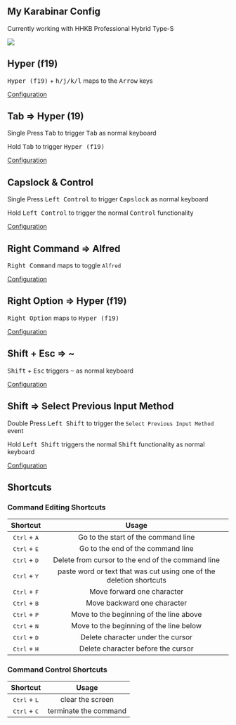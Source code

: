 ## My Karabinar Config

Currently working with HHKB Professional Hybrid Type-S

![](https://github.com/yqlbu/karabinar/blob/master/hhkb.jpg?raw=true)

## Hyper (f19)

<kbd>Hyper (f19)</kbd> + <Kbd>h/j/k/l</Kbd> maps to the <kbd>Arrow</kbd> keys

[Configuration](https://github.com/yqlbu/karabinar/blob/master/assets/complex_modifications/f19.json?ts=2)

## Tab => Hyper (19)

Single Press <kbd>Tab</kbd> to trigger <kbd>Tab</kbd> as normal keyboard

Hold <kbd>Tab</kbd> to trigger <kbd>Hyper (f19)</kbd>

[Configuration](https://github.com/yqlbu/karabinar/blob/master/assets/complex_modifications/f19.json?ts=2)

## Capslock & Control

Single Press <kbd>Left Control</kbd> to trigger <kbd>Capslock</kbd> as normal keyboard

Hold <kbd>Left Control</kbd> to trigger the normal <kbd>Control</kbd> functionality

[Configuration](https://github.com/yqlbu/karabinar/blob/master/assets/complex_modifications/capslock_control.json?ts=2)

## Right Command => Alfred

<kbd>Right Command</kbd> maps to toggle `Alfred`

[Configuration](https://github.com/yqlbu/karabinar/blob/master/assets/complex_modifications/right_cmd_alfred.json?ts=2)

## Right Option => Hyper (f19)

<kbd>Right Option</kbd> maps to <kbd>Hyper (f19)</kbd>

[Configuration](https://github.com/yqlbu/karabinar/blob/master/assets/complex_modifications/right_option_f19.json?ts=2)

## Shift + Esc => ~

<kbd>Shift</kbd> + <kbd>Esc</kbd> triggers <kbd>~</kbd> as normal keyboard

[Configuration](https://github.com/yqlbu/karabinar/blob/master/assets/complex_modifications/shift_esc.json?ts=2)

## Shift => Select Previous Input Method

Double Press <kbd>Left Shift</kbd> to trigger the `Select Previous Input Method` event

Hold <kbd>Left Shift</kbd> triggers the normal <kbd>Shift</kbd> functionality as normal keyboard

[Configuration](https://github.com/yqlbu/karabinar/blob/master/assets/complex_modifications/shift_input_switch.json?ts=2)

## Shortcuts

### Command Editing Shortcuts

|            Shortcut            |                                Usage                                |
| :----------------------------: | :-----------------------------------------------------------------: |
| <kbd>Ctrl</kbd> + <kbd>A</kbd> |                 Go to the start of the command line                 |
| <kbd>Ctrl</kbd> + <kbd>E</kbd> |                  Go to the end of the command line                  |
| <kbd>Ctrl</kbd> + <kbd>D</kbd> |          Delete from cursor to the end of the command line          |
| <kbd>Ctrl</kbd> + <kbd>Y</kbd> | paste word or text that was cut using one of the deletion shortcuts |
| <kbd>Ctrl</kbd> + <kbd>F</kbd> |                     Move forward one character                      |
| <kbd>Ctrl</kbd> + <kbd>B</kbd> |                     Move backward one character                     |
| <kbd>Ctrl</kbd> + <kbd>P</kbd> |               Move to the beginning of the line above               |
| <kbd>Ctrl</kbd> + <kbd>N</kbd> |               Move to the beginning of the line below               |
| <kbd>Ctrl</kbd> + <kbd>D</kbd> |                  Delete character under the cursor                  |
| <kbd>Ctrl</kbd> + <kbd>H</kbd> |                 Delete character before the cursor                  |

### Command Control Shortcuts

|            Shortcut            |         Usage         |
| :----------------------------: | :-------------------: |
| <kbd>Ctrl</kbd> + <kbd>L</kbd> |   clear the screen    |
| <kbd>Ctrl</kbd> + <kbd>C</kbd> | terminate the command |
